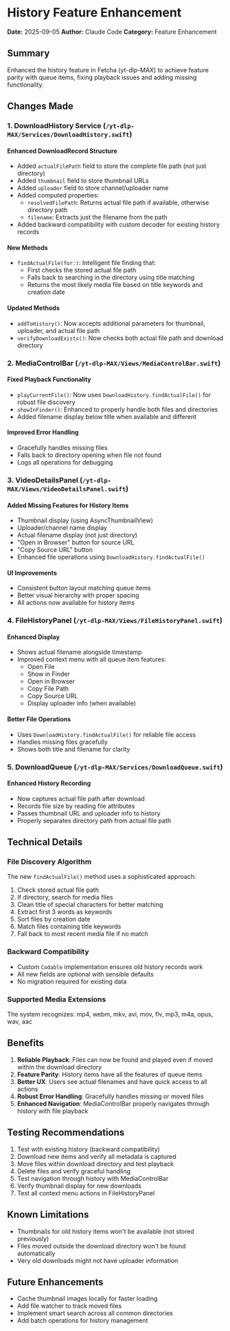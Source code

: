 # History Feature Enhancement

**Date:** 2025-09-05
**Author:** Claude Code
**Category:** Feature Enhancement

## Summary

Enhanced the history feature in Fetcha (yt-dlp-MAX) to achieve feature parity with queue items, fixing playback issues and adding missing functionality.

## Changes Made

### 1. DownloadHistory Service (`/yt-dlp-MAX/Services/DownloadHistory.swift`)

#### Enhanced DownloadRecord Structure
- Added `actualFilePath` field to store the complete file path (not just directory)
- Added `thumbnail` field to store thumbnail URLs
- Added `uploader` field to store channel/uploader name
- Added computed properties:
  - `resolvedFilePath`: Returns actual file path if available, otherwise directory path
  - `filename`: Extracts just the filename from the path
- Added backward compatibility with custom decoder for existing history records

#### New Methods
- `findActualFile(for:)`: Intelligent file finding that:
  - First checks the stored actual file path
  - Falls back to searching in the directory using title matching
  - Returns the most likely media file based on title keywords and creation date

#### Updated Methods
- `addToHistory()`: Now accepts additional parameters for thumbnail, uploader, and actual file path
- `verifyDownloadExists()`: Now checks both actual file path and download directory

### 2. MediaControlBar (`/yt-dlp-MAX/Views/MediaControlBar.swift`)

#### Fixed Playback Functionality
- `playCurrentFile()`: Now uses `DownloadHistory.findActualFile()` for robust file discovery
- `showInFinder()`: Enhanced to properly handle both files and directories
- Added filename display below title when available and different

#### Improved Error Handling
- Gracefully handles missing files
- Falls back to directory opening when file not found
- Logs all operations for debugging

### 3. VideoDetailsPanel (`/yt-dlp-MAX/Views/VideoDetailsPanel.swift`)

#### Added Missing Features for History Items
- Thumbnail display (using AsyncThumbnailView)
- Uploader/channel name display
- Actual filename display (not just directory)
- "Open in Browser" button for source URL
- "Copy Source URL" button
- Enhanced file operations using `DownloadHistory.findActualFile()`

#### UI Improvements
- Consistent button layout matching queue items
- Better visual hierarchy with proper spacing
- All actions now available for history items

### 4. FileHistoryPanel (`/yt-dlp-MAX/Views/FileHistoryPanel.swift`)

#### Enhanced Display
- Shows actual filename alongside timestamp
- Improved context menu with all queue item features:
  - Open File
  - Show in Finder
  - Open in Browser
  - Copy File Path
  - Copy Source URL
  - Display uploader info (when available)

#### Better File Operations
- Uses `DownloadHistory.findActualFile()` for reliable file access
- Handles missing files gracefully
- Shows both title and filename for clarity

### 5. DownloadQueue (`/yt-dlp-MAX/Services/DownloadQueue.swift`)

#### Enhanced History Recording
- Now captures actual file path after download
- Records file size by reading file attributes
- Passes thumbnail URL and uploader info to history
- Properly separates directory path from actual file path

## Technical Details

### File Discovery Algorithm
The new `findActualFile()` method uses a sophisticated approach:
1. Check stored actual file path
2. If directory, search for media files
3. Clean title of special characters for better matching
4. Extract first 3 words as keywords
5. Sort files by creation date
6. Match files containing title keywords
7. Fall back to most recent media file if no match

### Backward Compatibility
- Custom `Codable` implementation ensures old history records work
- All new fields are optional with sensible defaults
- No migration required for existing data

### Supported Media Extensions
The system recognizes: mp4, webm, mkv, avi, mov, flv, mp3, m4a, opus, wav, aac

## Benefits

1. **Reliable Playback**: Files can now be found and played even if moved within the download directory
2. **Feature Parity**: History items have all the features of queue items
3. **Better UX**: Users see actual filenames and have quick access to all actions
4. **Robust Error Handling**: Gracefully handles missing or moved files
5. **Enhanced Navigation**: MediaControlBar properly navigates through history with file playback

## Testing Recommendations

1. Test with existing history (backward compatibility)
2. Download new items and verify all metadata is captured
3. Move files within download directory and test playback
4. Delete files and verify graceful handling
5. Test navigation through history with MediaControlBar
6. Verify thumbnail display for new downloads
7. Test all context menu actions in FileHistoryPanel

## Known Limitations

- Thumbnails for old history items won't be available (not stored previously)
- Files moved outside the download directory won't be found automatically
- Very old downloads might not have uploader information

## Future Enhancements

- Cache thumbnail images locally for faster loading
- Add file watcher to track moved files
- Implement smart search across all common directories
- Add batch operations for history management